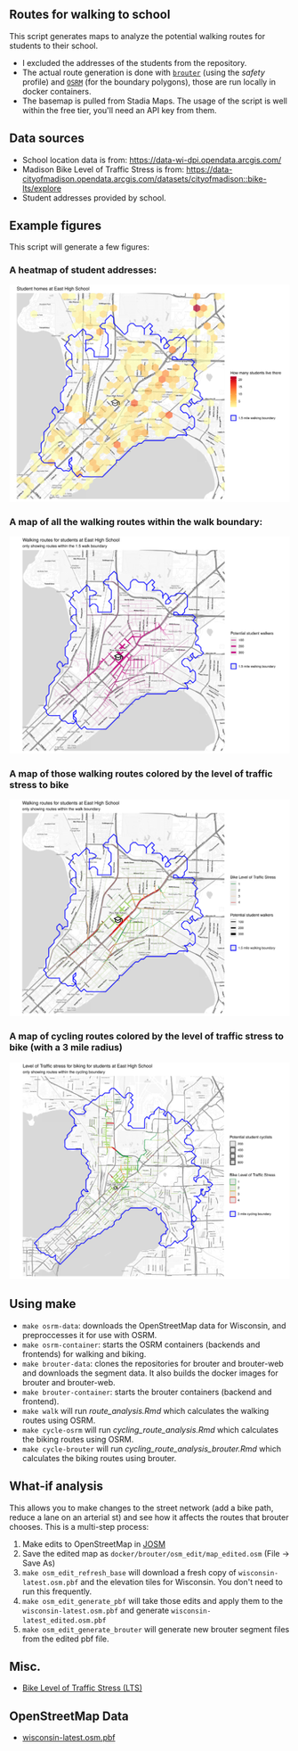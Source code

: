 ## Routes for walking to school
This script generates maps to analyze the potential walking routes for students to their school.

- I excluded the addresses of the students from the repository.
- The actual route generation is done with [`brouter`](https://github.com/abrensch/brouter) (using the *safety* profile) and [`OSRM`](https://github.com/Project-OSRM/osrm-backend) (for the boundary polygons), those are run locally in docker containers.
- The basemap is pulled from Stadia Maps. The usage of the script is well within the free tier, you'll need an API key from them.

## Data sources
- School location data is from: https://data-wi-dpi.opendata.arcgis.com/
- Madison Bike Level of Traffic Stress is from: https://data-cityofmadison.opendata.arcgis.com/datasets/cityofmadison::bike-lts/explore
- Student addresses provided by school.

## Example figures
This script will generate a few figures:
### A heatmap of student addresses:
![example address figure](examples/example-addresses.png)

### A map of all the walking routes within the walk boundary:
![example routes figure](examples/example-routes.png)

### A map of those walking routes colored by the level of traffic stress to bike
![example routes-lts figure](examples/example-routes-lts.png)

### A map of cycling routes colored by the level of traffic stress to bike (with a 3 mile radius)
![example routes-lts figure](examples/example-routes-lts_cycling.png)

## Using make
- `make osrm-data`: downloads the OpenStreetMap data for Wisconsin, and preproccesses it for use with OSRM.
- `make osrm-container`: starts the OSRM containers (backends and frontends) for walking and biking.
- `make brouter-data`: clones the repositories for brouter and brouter-web and downloads the segment data. It also builds the docker images for brouter and brouter-web.
- `make brouter-container`: starts the brouter containers (backend and frontend).
- `make walk` will run *route_analysis.Rmd* which
calculates the walking routes using OSRM.
- `make cycle-osrm` will run *cycling_route_analysis.Rmd* which calculates the biking routes using OSRM.
- `make cycle-brouter` will run *cycling_route_analysis_brouter.Rmd* which calculates the biking routes using brouter.

## What-if analysis
This allows you to make changes to the street network (add a bike path, reduce a lane on an arterial st) and see how it affects the routes that brouter chooses.
This is a multi-step process:
1. Make edits to OpenStreetMap in [JOSM](https://josm.openstreetmap.de/)
2. Save the edited map as `docker/brouter/osm_edit/map_edited.osm` (File -> Save As)
3. `make osm_edit_refresh_base` will download a fresh copy of `wisconsin-latest.osm.pbf` and the elevation tiles for Wisconsin. You don't need to run this frequently.
4. `make osm_edit_generate_pbf` will take those edits and apply them to the `wisconsin-latest.osm.pbf` and generate `wisconsin-latest_edited.osm.pbf`
5. `make osm_edit_generate_brouter` will generate new brouter segment files from the edited pbf file.

## Misc.
- [Bike Level of Traffic Stress (LTS)](https://www.dvrpc.org/webmaps/bike-lts/analysis/)

## OpenStreetMap Data
- [wisconsin-latest.osm.pbf](https://download.geofabrik.de/north-america/us/wisconsin-latest.osm.pbf)
